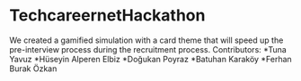 # TechcareernetHackathon
We created a gamified simulation with a card theme that will speed up the pre-interview process during the recruitment process.
Contributors:
*Tuna Yavuz
*Hüseyin Alperen Elbiz
*Doğukan Poyraz
*Batuhan Karaköy
*Ferhan Burak Özkan
